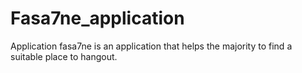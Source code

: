 # Fasa7ne_application
Application fasa7ne is an application that helps the majority to find a suitable place to hangout.
